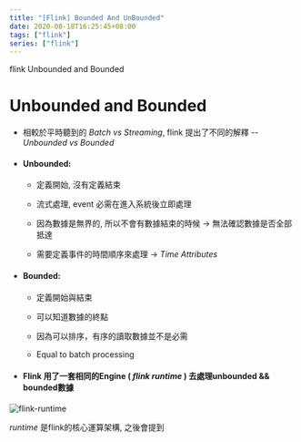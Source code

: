 ```yaml
---
title: "[Flink] Bounded And UnBounded"
date: 2020-08-18T16:25:45+08:00
tags: ["flink"]
series: ["flink"]
---
```


flink Unbounded and Bounded 

<!--more-->

# Unbounded and Bounded 

- 相較於平時聽到的 _Batch vs Streaming_, flink 提出了不同的解釋 -- _Unbounded vs Bounded_

- #### Unbounded:

    - 定義開始, 沒有定義結束

    - 流式處理, event 必需在進入系統後立即處理

    - 因為數據是無界的, 所以不會有數據結束的時候 -> 無法確認數據是否全部抵達

    - 需要定義事件的時間順序來處理 -> _Time Attributes_

- #### Bounded:

    - 定義開始與結束

    - 可以知道數據的終點

    - 因為可以排序，有序的讀取數據並不是必需

    - Equal to batch processing

- #### Flink 用了一套相同的Engine ( _flink runtime_ ) 去處理unbounded && bounded數據

![flink-runtime](/img/flink/flink-runtime.png#center)

_runtime_ 是flink的核心運算架構, 之後會提到
